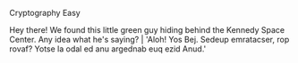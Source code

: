 Cryptography Easy

Hey there! We found this little green guy hiding behind the Kennedy Space Center. Any idea what he's saying? | 'Aloh! Yos Bej. Sedeup emratacser, rop rovaf? Yotse la odal ed anu argednab euq ezid Anud.'
